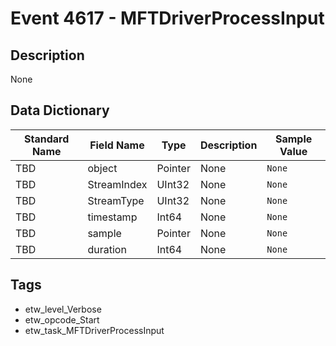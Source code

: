 # Event 4617 - MFTDriverProcessInput

## Description
None

## Data Dictionary
|Standard Name|Field Name|Type|Description|Sample Value|
|---|---|---|---|---|
|TBD|object|Pointer|None|`None`|
|TBD|StreamIndex|UInt32|None|`None`|
|TBD|StreamType|UInt32|None|`None`|
|TBD|timestamp|Int64|None|`None`|
|TBD|sample|Pointer|None|`None`|
|TBD|duration|Int64|None|`None`|

## Tags
* etw_level_Verbose
* etw_opcode_Start
* etw_task_MFTDriverProcessInput